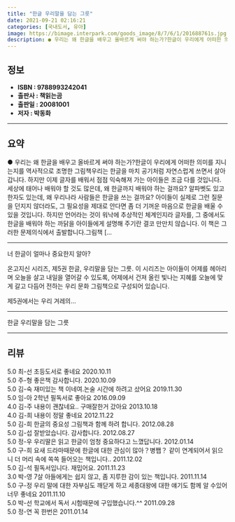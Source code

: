 ```yaml
---
title: "한글 우리말을 담는 그릇"
date: 2021-09-21 02:16:21
categories: [국내도서, 유아]
image: https://bimage.interpark.com/goods_image/8/7/6/1/201688761s.jpg
description: ● 우리는 왜 한글을 배우고 올바르게 써야 하는가?한글이 우리에게 어떠한 의미를 지니는지를 역사적으로 조명한 그림책우리는 한글을 마치 공기처럼 자연스럽게 쓰면서 살아갑니다. 하지만 이제 글자를 배워서 점점 익숙해져 가는 아이들은 조금 다를 것입니다. 세상에 태어나 배워야 할 것도 많은
---
```


## **정보**

- **ISBN : 9788993242041**
- **출판사 : 책읽는곰**
- **출판일 : 20081001**
- **저자 : 박동화**

------



## **요약**

●  우리는 왜 한글을 배우고 올바르게 써야 하는가?한글이 우리에게 어떠한 의미를 지니는지를 역사적으로 조명한 그림책우리는 한글을 마치 공기처럼 자연스럽게 쓰면서 살아갑니다. 하지만 이제 글자를 배워서 점점 익숙해져 가는 아이들은 조금 다를 것입니다. 세상에 태어나 배워야 할 것도 많은데, 왜 한글까지 배워야 하는 걸까요? 알파벳도 있고 한자도 있는데, 왜 우리나라 사람들은 한글을 쓰는 걸까요? 아이들이 실제로 그런 질문을 던지지 않더라도, 그 필요성을 제대로 안다면 좀 더 기꺼운 마음으로 한글을 배울 수 있을 것입니다. 하지만 언어라는 것이 워낙에 추상적인 체계인지라 글자를, 그 중에서도 한글을 배워야 하는 까닭을 아이들에게 설명해 주기란 결코 만만치 않습니다. 이 책은 그러한 문제의식에서 출발합니다.그림책 [...

------

너 한글이 얼마나 중요한지 알아?

온고지신 시리즈, 제5권 한글, 우리말을 담는 그릇. 이 시리즈는 아이들이 어제를 헤아리며 오늘을 살고 내일을 열어갈 수 있도록, 어제에서 건져 올린 빛나는 지혜를 오늘에 맞게 갈고 다듬어 전하는 우리 문화 그림책으로 구성되어 있습니다. 

제5권에서는 우리 겨레의... 

------


한글 우리말을 담는 그릇 

------


## **리뷰** 

5.0 최-선 초등도서로 좋네요 2020.10.11 <br/>5.0 주-형 좋은책 감사합니다. 2020.10.09 <br/>5.0 김-숙 재미있는 책 이네여.논술 시간에 하려고 샀어요 2019.11.30 <br/>5.0 임-아 2학년 필독서로 좋아요 2016.09.09 <br/>4.0 김-주 내용이 괜찮네요.. 구매잘한거 갔아요 2013.10.18 <br/>4.0 김-희 내용이 정말  좋네요 2012.11.22 <br/>5.0 김-희 한글의 중요성 그림책과 함께 하려 합니다. 2012.08.28 <br/>5.0 김-섭 잘받았습니다. 감사합니다. 2012.08.27 <br/>5.0 정-우 우리딸은 읽고 한글이 엄청 중요하다고 느꼈답니다. 2012.01.14 <br/>5.0 구-희 요새 드라마때문에 한글에 대한 관심이 많아？병쨉？ 같이 연계되어서 읽으니 더 머리 속에 쏙쏙 들어오는 책입니다.. 2011.12.02 <br/>5.0 김-석 필독서입니다. 재밉어요. 2011.11.23 <br/>3.0 박-영 7살 아들에게는 쉽지 않고, 좀 지루한 감이 있는 책입니다. 2011.11.14 <br/>5.0 구-정 우리 말에 대한 자부심도 깨닫게 하고 세종대왕에 대한 얘기도 함께 알 수있어 너무 좋네요 2011.11.10 <br/>5.0 박-선 학교에서 독서 시험때문에 구입했습니다.^^ 2011.09.28 <br/>5.0 정-연 꼭 한번은 2011.01.14 <br/>